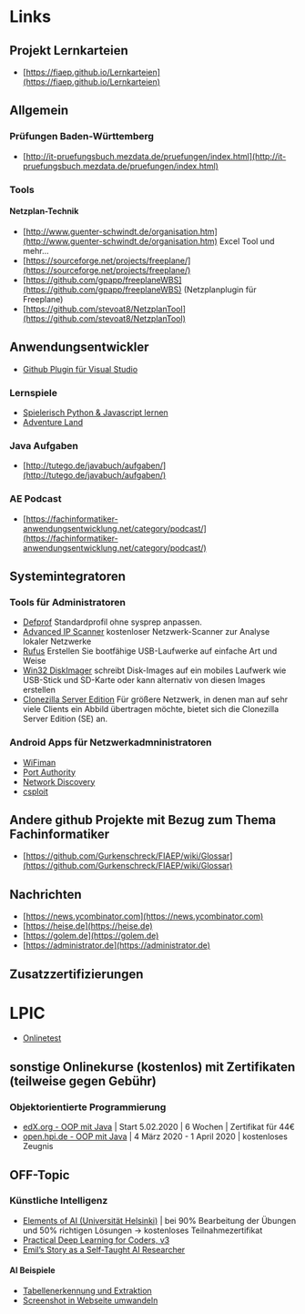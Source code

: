 # Links

## Projekt Lernkarteien

* [https://fiaep.github.io/Lernkarteien](https://fiaep.github.io/Lernkarteien)

## Allgemein

### Prüfungen Baden-Württemberg

* [http://it-pruefungsbuch.mezdata.de/pruefungen/index.html](http://it-pruefungsbuch.mezdata.de/pruefungen/index.html)

### Tools

#### Netzplan-Technik
* [http://www.guenter-schwindt.de/organisation.htm](http://www.guenter-schwindt.de/organisation.htm) Excel Tool und mehr...
* [https://sourceforge.net/projects/freeplane/](https://sourceforge.net/projects/freeplane/)
* [https://github.com/gpapp/freeplaneWBS](https://github.com/gpapp/freeplaneWBS) (Netzplanplugin für Freeplane)
* [https://github.com/stevoat8/NetzplanTool](https://github.com/stevoat8/NetzplanTool)


## Anwendungsentwickler

* [Github Plugin für Visual Studio](https://marketplace.visualstudio.com/items?itemName=GitHub.GitHubExtensionforVisualStudio)

### Lernspiele

* [Spielerisch Python & Javascript lernen](https://codecombat.com)
* [Adventure Land](https://store.steampowered.com/app/777150/Adventure_Land__The_Code_MMORPG/)

### Java Aufgaben

* [http://tutego.de/javabuch/aufgaben/](http://tutego.de/javabuch/aufgaben/)

### AE Podcast

* [https://fachinformatiker-anwendungsentwicklung.net/category/podcast/](https://fachinformatiker-anwendungsentwicklung.net/category/podcast/)

## Systemintegratoren

### Tools für Administratoren

* [Defprof](https://www.forensit.com/support-downloads.html) Standardprofil ohne sysprep anpassen.
* [Advanced IP Scanner](https://www.advanced-ip-scanner.com/de/) kostenloser Netzwerk-Scanner zur Analyse lokaler Netzwerke
* [Rufus](https://rufus.ie/) Erstellen Sie bootfähige USB-Laufwerke auf einfache Art und Weise
* [Win32 DiskImager](https://www.heise.de/download/product/win32-disk-imager-92033) schreibt Disk-Images auf ein mobiles Laufwerk wie USB-Stick und SD-Karte oder kann alternativ von diesen Images erstellen
* [Clonezilla Server Edition](https://drbl.org/download/)  Für größere Netzwerk, in denen man auf sehr viele Clients ein Abbild übertragen möchte, bietet sich die Clonezilla Server Edition (SE) an.

### Android Apps für Netzwerkadmninistratoren

* [WiFiman](https://play.google.com/store/apps/details?id=com.ubnt.usurvey&hl=de)
* [Port Authority](https://f-droid.org/en/packages/com.aaronjwood.portauthority/)
* [Network Discovery](https://f-droid.org/en/packages/info.lamatricexiste.network/)
* [csploit](https://f-droid.org/en/packages/org.csploit.android/)

## Andere github Projekte mit Bezug zum Thema Fachinformatiker

* [https://github.com/Gurkenschreck/FIAEP/wiki/Glossar](https://github.com/Gurkenschreck/FIAEP/wiki/Glossar)

## Nachrichten

* [https://news.ycombinator.com](https://news.ycombinator.com)
* [https://heise.de](https://heise.de)
* [https://golem.de](https://golem.de)
* [https://administrator.de](https://administrator.de)

## Zusatzzertifizierungen

# LPIC

* [Onlinetest](http://www.penguintutor.com/quiz/)

## sonstige Onlinekurse (kostenlos) mit Zertifikaten (teilweise gegen Gebühr)

### Objektorientierte Programmierung

* [edX.org - OOP mit Java](https://www.edx.org/course/lernen-objekt-orientierter-programmierung) | Start 5.02.2020 | 6 Wochen | Zertifikat für 44€
* [open.hpi.de - OOP mit Java](https://open.hpi.de/courses/javaeinstieg2020) | 4 März 2020 - 1 April 2020 | kostenloses Zeugnis

## OFF-Topic

### Künstliche Intelligenz

* [Elements of AI (Universität Helsinki)](https://course.elementsofai.com) | bei 90% Bearbeitung der Übungen und 50% richtigen Lösungen -> kostenloses Teilnahmezertifikat 
* [Practical Deep Learning for Coders, v3](https://course.fast.ai/)
* [Emil’s Story as a Self-Taught AI Researcher](https://blog.floydhub.com/emils-story-as-a-self-taught-ai-researcher/)

#### AI Beispiele

* [Tabellenerkennung und Extraktion](https://nanonets.com/blog/table-extraction-deep-learning/)
* [Screenshot in Webseite umwandeln](https://github.com/emilwallner/Screenshot-to-code)

